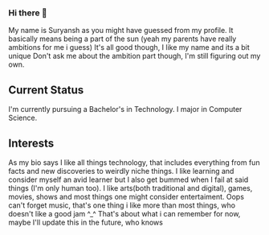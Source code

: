 ### Hi there 👋
My name is Suryansh as you might have guessed from my profile.
It basically means being a part of the sun (yeah my parents have really ambitions for me i guess)
It's all good though, I like my name and its a bit unique
Don't ask me about the ambition part though, I'm still figuring out my own.

## Current Status
I'm currently pursuing a Bachelor's in Technology.
I major in Computer Science.

## Interests
As my bio says I like all things technology, that includes everything from fun facts and new discoveries to weirdly niche things.
I like learning and consider myself an avid learner but I also get bummed when I fail at said things (I'm only human too).
I like arts(both traditional and digital), games, movies, shows and most things one might consider entertaiment.
Oops can't forget music, that's one thing i like more than most things, who doesn't like a good jam ^_^
That's about what i can remember for now, maybe I'll update this in the future, who knows


<!--
**Dazed-04/Dazed-04** is a ✨ _special_ ✨ repository because its `README.md` (this file) appears on your GitHub profile.

Here are some ideas to get you started:

- 🔭 I’m currently working on ...
- 🌱 I’m currently learning ...
- 👯 I’m looking to collaborate on ...
- 🤔 I’m looking for help with ...
- 💬 Ask me about ...
- 📫 How to reach me: ...
- 😄 Pronouns: ...
- ⚡ Fun fact: ...
-->

